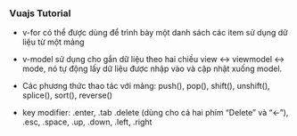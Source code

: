### Vuajs Tutorial
- v-for có thể được dùng để trình bày một danh sách các item sử dụng dữ liệu từ một mảng
- v-model sử dụng cho gắn dữ liệu theo hai chiều view ↔ viewmodel ↔ mode, nó tự động lấy dữ liệu được nhập vào và cập nhật xuống model. 

- Các phương thức thao tác với mảng: push(), pop(), shift(), unshift(), splice(), sort(), reverse()
- key modifier: .enter, .tab .delete (dùng cho cả hai phím “Delete” và “←”), .esc, .space, .up, .down, .left, .right
